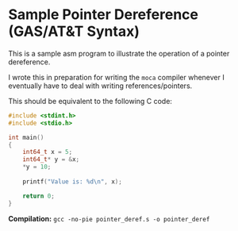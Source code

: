 # Sample Pointer Dereference (GAS/AT&T Syntax)
This is a sample asm program to illustrate the operation of a pointer dereference.

I wrote this in preparation for writing the `moca` compiler whenever I eventually have to deal with writing references/pointers.

This should be equivalent to the following C code:
```c
#include <stdint.h>
#include <stdio.h>

int main()
{
	int64_t x = 5;
	int64_t* y = &x;
	*y = 10;
	
	printf("Value is: %d\n", x);

	return 0;
}
```

**Compilation:**
`gcc -no-pie pointer_deref.s -o pointer_deref`
